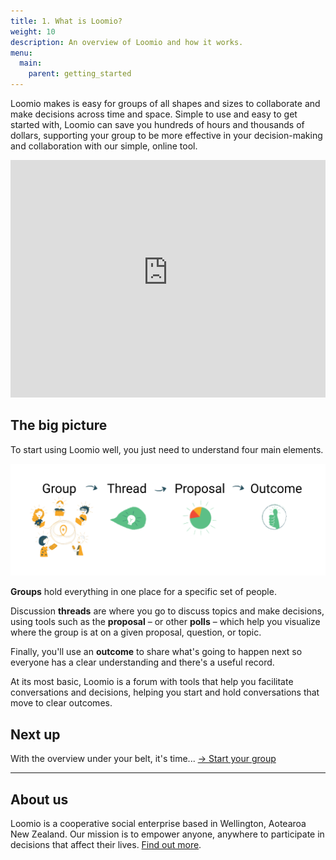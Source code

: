 ```yaml
---
title: 1. What is Loomio?
weight: 10
description: An overview of Loomio and how it works.
menu:
  main:
    parent: getting_started
---
```


Loomio makes is easy for groups of all shapes and sizes to collaborate and make decisions across time and space. Simple to use and easy to get started with, Loomio can save you hundreds of hours and thousands of dollars, supporting your group to be more effective in your decision-making and collaboration with our simple, online tool.

<iframe width="100%" height="380px" src="https://www.youtube-nocookie.com/embed/JMda6WYx9jM" frameborder="0" allowfullscreen></iframe>

## The big picture

To start using Loomio well, you just need to understand four main elements.

![Group → Thread → Proposal → Outcome](loomio_app_ia.png)

**Groups** hold everything in one place for a specific set of people.

Discussion **threads** are where you go to discuss topics and make decisions, using tools such as the **proposal** – or other **polls** – which help you visualize where the group is at on a given proposal, question, or topic.

Finally, you'll use an **outcome** to share what's going to happen next so everyone has a clear understanding and there's a useful record.

At its most basic, Loomio is a forum with tools that help you facilitate conversations and decisions, helping you start and hold conversations that move to clear outcomes.

## Next up

With the overview under your belt, it's time... [→ Start your group](../starting_a_group)

---

## About us
Loomio is a cooperative social enterprise based in Wellington, Aotearoa New Zealand. Our mission is to empower anyone, anywhere to participate in decisions that affect their lives. [Find out more](https://www.loomio.org/about).
